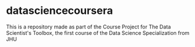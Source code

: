 datasciencecoursera
===================

This is a repository made as part of the Course Project for The Data Scientist's Toolbox, the first course of the Data Science Specialization from JHU
